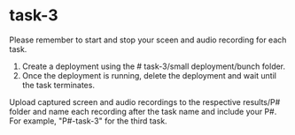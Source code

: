 # task-3

Please remember to start and stop your sceen and audio recording for each task.

1. Create a deployment using the # task-3/small deployment/bunch folder. 
2. Once the deployment is running, delete the deployment and wait until the task terminates. 

Upload captured screen and audio recordings to the respective results/P# folder and name each recording after the task name and include your P#. For example, "P#-task-3" for the third task.
